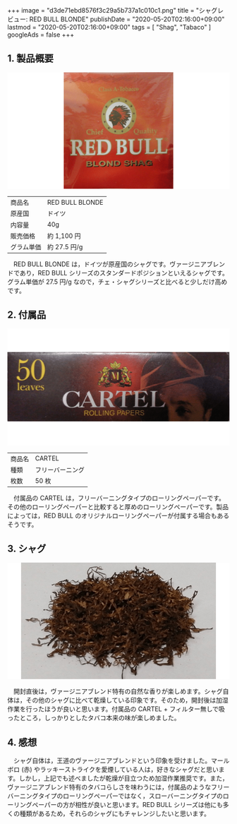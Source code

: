 +++
image = "d3de71ebd8576f3c29a5b737a1c010c1.png"
title = "シャグレビュー: RED BULL BLONDE"
publishDate = "2020-05-20T02:16:00+09:00"
lastmod = "2020-05-20T02:16:00+09:00"
tags = [ "Shag", "Tabaco" ]
googleAds = false
+++

## 1. 製品概要

![RED BULL BLONDE](5c8b6dedcb91a39063f6eb6dbe1812da.png)

|||
|---|---|
| 商品名 | RED BULL BLONDE |
| 原産国 | ドイツ |
| 内容量 | 40g |
| 販売価格 | 約 1,100 円 |
| グラム単価 | 約 27.5 円/g |

　RED BULL BLONDE は，ドイツが原産国のシャグです。ヴァージニアブレンドであり，RED BULL シリーズのスタンダードポジションといえるシャグです。グラム単価が 27.5 円/g なので，チェ・シャグシリーズと比べると少しだけ高めです。

## 2. 付属品

![CARTEL](420ca97d4786002db9f235db6c469a20.png)

|||
|---|---|
| 商品名 | CARTEL |
| 種類 | フリーバーニング |
| 枚数 | 50 枚 |

　付属品の CARTEL は，フリーバーニングタイプのローリングペーパーです。その他のローリングペーパーと比較すると厚めのローリングペーパーです。製品によっては，RED BULL のオリジナルローリングペーパーが付属する場合もあるそうです。

## 3. シャグ

![Shag](df92d311ddafce0b27cdb6b3a59d326b.png)

　開封直後は，ヴァージニアブレンド特有の自然な香りが楽しめます。シャグ自体は，その他のシャグに比べて乾燥している印象です。そのため，開封後は加湿作業を行ったほうが良いと思います。付属品の CARTEL + フィルター無しで吸ったところ，しっかりとしたタバコ本来の味が楽しめました。

## 4. 感想

　シャグ自体は，王道のヴァージニアブレンドという印象を受けました。マールボロ (赤) やラッキーストライクを愛煙している人は，好きなシャグだと思います。しかし，上記でも述べましたが乾燥が目立つため加湿作業推奨です。また，ヴァージニアブレンド特有のタバコらしさを味わうには，付属品のようなフリーバーニングタイプのローリングペーパーではなく，スローバーニングタイプのローリングペーパーの方が相性が良いと思います。RED BULL シリーズは他にも多くの種類があるため，それらのシャグにもチャレンジしたいと思います。